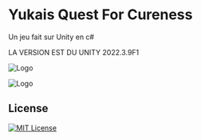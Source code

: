 
# Yukais Quest For Cureness

Un jeu fait sur Unity en c#

LA VERSION EST DU UNITY 2022.3.9F1


![Logo](https://upload.wikimedia.org/wikipedia/commons/c/c4/Unity_2021.svg)

![Logo]([https://upload.wikimedia.org/wikipedia/commons/c/c4/Unity_2021.svg](https://cdn.discordapp.com/attachments/1146390460349292604/1303201246169141279/image.png?ex=672ae43d&is=672992bd&hm=246fa62f23f4bb8dad69204e7ff3535f387434b195c2803e0dd01393300fa225&))

## License

[![MIT License](https://img.shields.io/badge/License-MIT-green.svg)](https://choosealicense.com/licenses/mit/)

